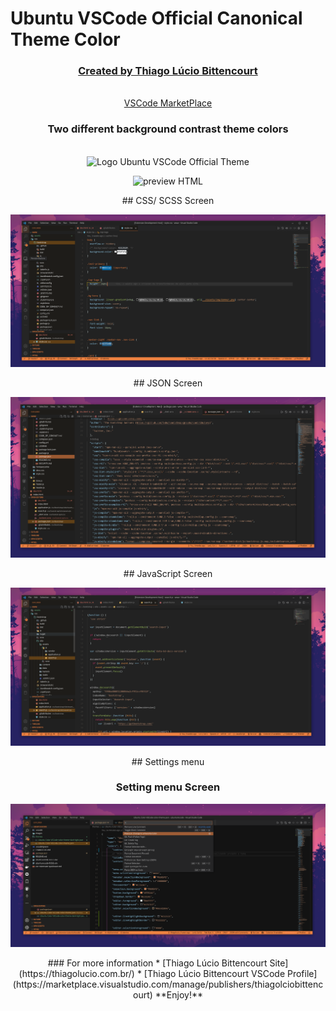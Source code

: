 # Ubuntu VSCode Official Canonical Theme Color
<div align="center">
  <h3><a href="https://thiagolucio.com.br">Created by Thiago Lúcio Bittencourt</a></h3>
  <br/>
  <a href="https://marketplace.visualstudio.com/items?itemName=ThiagoLcioBittencourt.ubuntuvscode">VSCode MarketPlace</a>
  <br/>
  <h3>Two different background contrast theme colors</h3>
  <br/>
  <img width="128px" src="https://thiagolucio.com.br/downloads/omnidraculatheme/logo.png" title="Logo Ubuntu VSCode Official Theme" alt="Logo Ubuntu VSCode Official Theme">
  <p align="center">
    <img src="https://thiagolucio.com.br/downloads/ubuntuvscodetheme/UbuntuVScodeContrastHTML.png" alt="preview HTML"/>
  </p>
  ## CSS/ SCSS Screen
  <p align="center">
    <img src="images/UbuntuThemeCSS.png" alt="preview CSS"/>
  </p>
  ## JSON Screen
  <p align="center">
    <img src="images/UbuntuVSCodeJSON.png" alt="preview JSON - Interface"/>
  </p>
  ## JavaScript Screen
  <p align="center">
    <img src="images/UbuntuVSCodeJS.png" alt="preview JSON - Interface"/>
  </p>
  ## Settings menu
  <p align="center">
    <h3>Setting menu Screen</h3>
    <img src="images/UbuntuVSCodeSetMenu.png" alt="preview JSON - Interface"/>
  </p>
  ### For more information
  * [Thiago Lúcio Bittencourt Site](https://thiagolucio.com.br/)
  * [Thiago Lúcio Bittencourt VSCode Profile](https://marketplace.visualstudio.com/manage/publishers/thiagolciobittencourt)
  **Enjoy!**
</div>